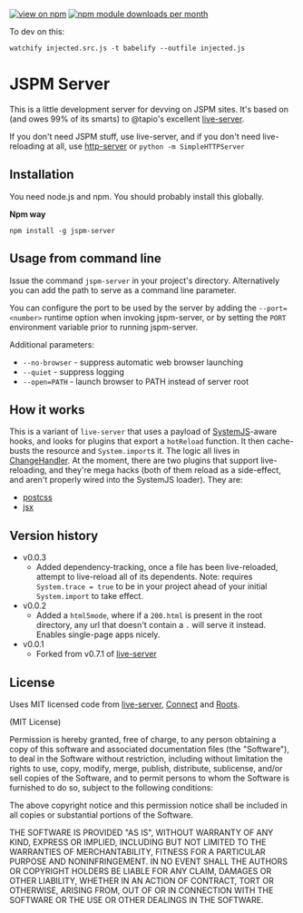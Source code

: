 [![view on npm](http://img.shields.io/npm/v/jspm-server.svg)](https://www.npmjs.org/package/jspm-server)
[![npm module downloads per month](http://img.shields.io/npm/dm/jspm-server.svg)](https://www.npmjs.org/package/jspm-server)

To dev on this:
```
watchify injected.src.js -t babelify --outfile injected.js
```

JSPM Server
===========

This is a little development server for devving on JSPM sites. It's based on (and owes 99% of its smarts) to @tapio's excellent [live-server](https://github.com/tapio/live-server).

If you don't need JSPM stuff, use live-server, and if you don't need live-reloading at all, use [http-server](https://www.npmjs.com/package/http-server) or `python -m SimpleHTTPServer` 


Installation
------------

You need node.js and npm. You should probably install this globally.

**Npm way**

	npm install -g jspm-server

Usage from command line
-----------------------

Issue the command `jspm-server` in your project's directory. Alternatively you can add the path to serve as a command line parameter.

You can configure the port to be used by the server by adding the `--port=<number>` runtime option when invoking jspm-server, or by setting the `PORT` environment variable prior to running jspm-server.

Additional parameters:

* `--no-browser` - suppress automatic web browser launching
* `--quiet` - suppress logging
* `--open=PATH` - launch browser to PATH instead of server root

How it works
------------

This is a variant of `live-server` that uses a payload of [SystemJS](https://github.com/systemjs/systemjs)-aware hooks, and looks for plugins that export a `hotReload` function. It then cache-busts the resource and `System.import`s it. The logic all lives in [ChangeHandler](https://github.com/geelen/jspm-server/blob/master/lib/change-handler.js). At the moment, there are two plugins that support live-reloading, and they're mega hacks (both of them reload as a side-effect, and aren't properly wired into the SystemJS loader). They are:

- [postcss](https://github.com/geelen/plugin-postcss)
- [jsx](https://github.com/geelen/typeslab/blob/master/src/jsx.js)


Version history
---------------

* v0.0.3
	- Added dependency-tracking, once a file has been live-reloaded, attempt to live-reload all of its dependents.
	  Note: requires `System.trace = true` to be in your project ahead of your initial `System.import` to take effect.
* v0.0.2
	- Added a `html5mode`, where if a `200.html` is present in the root directory, any url that doesn't contain a `.` will serve it instead. Enables single-page apps nicely.
* v0.0.1
	- Forked from v0.7.1 of [live-server](https://github.com/tapio/live-server)


License
-------

Uses MIT licensed code from [live-server](https://github.com/tapio/live-server), [Connect](https://github.com/senchalabs/connect/) and  [Roots](https://github.com/jenius/roots).

(MIT License)

Permission is hereby granted, free of charge, to any person obtaining a copy of this software and associated documentation files (the "Software"), to deal in the Software without restriction, including without limitation the rights to use, copy, modify, merge, publish, distribute, sublicense, and/or sell copies of the Software, and to permit persons to whom the Software is furnished to do so, subject to the following conditions:

The above copyright notice and this permission notice shall be included in all copies or substantial portions of the Software.

THE SOFTWARE IS PROVIDED "AS IS", WITHOUT WARRANTY OF ANY KIND, EXPRESS OR IMPLIED, INCLUDING BUT NOT LIMITED TO THE WARRANTIES OF MERCHANTABILITY, FITNESS FOR A PARTICULAR PURPOSE AND NONINFRINGEMENT. IN NO EVENT SHALL THE AUTHORS OR COPYRIGHT HOLDERS BE LIABLE FOR ANY CLAIM, DAMAGES OR OTHER LIABILITY, WHETHER IN AN ACTION OF CONTRACT, TORT OR OTHERWISE, ARISING FROM, OUT OF OR IN CONNECTION WITH THE SOFTWARE OR THE USE OR OTHER DEALINGS IN THE SOFTWARE.
